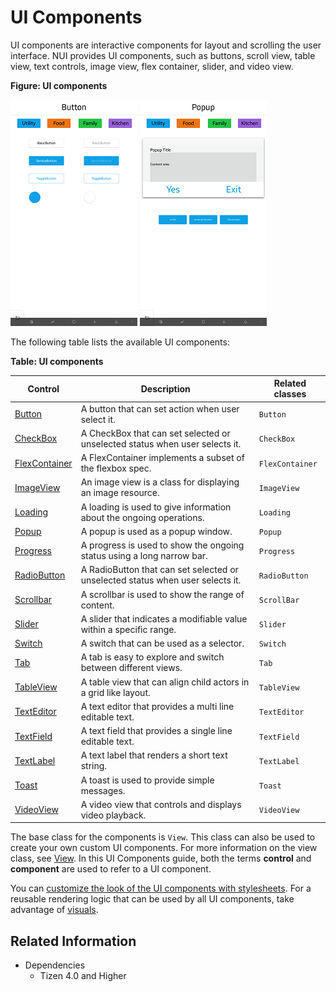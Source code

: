 # UI Components

UI components are interactive components for layout and scrolling the user interface. NUI provides UI components, such as buttons, scroll view, table view, text controls, image view, flex container, slider, and video view.

**Figure: UI components**

![UI components](./media/button.png) ![UI components](./media/popup.png)


The following table lists the available UI components:

**Table: UI components**

| Control                              | Description                              | Related classes                          |
| ------------------------------------ | ---------------------------------------- | ---------------------------------------- |
| [Button](./nui-components/Button.md) | A button that can set action when user select it. | `Button`                |
| [CheckBox](./nui-components/CheckBox.md) | A CheckBox that can set selected or unselected status when user selects it. | `CheckBox`                |
| [FlexContainer](./flexcontainer.md)  | A FlexContainer implements a subset of the flexbox spec. | `FlexContainer`              |
| [ImageView](./imageview.md)          | An image view is a class for displaying an image resource.   | `ImageView`                   |
| [Loading](./nui-components/Loading.md) | A loading is used to give information about the ongoing operations. | `Loading`                |
| [Popup](./nui-components/Popup.md) | A popup is used as a popup window. | `Popup`                |
| [Progress](./nui-components/Progress.md) | A progress is used to show the ongoing status using a long narrow bar. | `Progress`                |
| [RadioButton](./nui-components/RadioButton.md) | A RadioButton that can set selected or unselected status when user selects it. | `RadioButton`                |
| [Scrollbar](./nui-components/Scrollbar.md) | A scrollbar is used to show the range of content. | `ScrollBar`                |
| [Slider](./nui-components/Slider.md) | A slider that indicates a modifiable value within a specific range. | `Slider`                   |
| [Switch](./nui-components/Switch.md) | A switch that can be used as a selector. | `Switch`                |
| [Tab](./nui-components/Tab.md) | A tab is easy to explore and switch between different views. | `Tab`                |
| [TableView](./tableview.md)          | A table view that can align child actors in a grid like layout. | `TableView`             |
| [TextEditor](./texteditor.md)        | A text editor that provides a multi line editable text. | `TextEditor`                |
| [TextField](./textfield.md)          | A text field that provides a single line editable text. | `TextField`                 |
| [TextLabel](./textlabel.md)          | A text label that renders a short text string. | `TextLabel`                |
| [Toast](./nui-components/Toast.md) | A toast is used to provide simple messages. | `Toast`                |
| [VideoView](./videoview.md)          | A video view that controls and displays video playback. | `VideoView`                 |

The base class for the components is `View`. This class can also be used to create your own custom UI components. For more information on the view class, see [View](./view.md). In this UI Components guide, both the terms **control** and **component** are used to refer to a UI component.

You can [customize the look of the UI components with stylesheets](./styling-controls-with-JSON.md). For a reusable rendering logic that can be used by all UI components, take advantage of [visuals](./visuals.md).


## Related Information
- Dependencies
  -   Tizen 4.0 and Higher